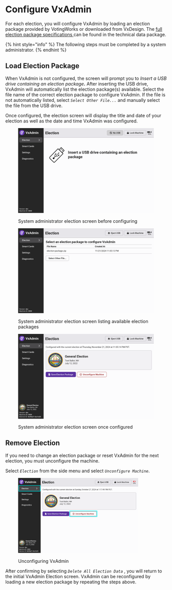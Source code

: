 # Configure VxAdmin

For each election, you will configure VxAdmin by loading an election package provided by VotingWorks or downloaded from VxDesign. The [full election package specifications ](https://app.gitbook.com/s/Z4bC0rbmogHEUUuMLAUa/system-overview/election-package)can be found in the technical data package.

{% hint style="info" %}
The following steps must be completed by a system administrator.
{% endhint %}

## Load Election Package

When VxAdmin is not configured, the screen will prompt you to _Insert a USB drive containing an election package_**.** After inserting the USB drive, VxAdmin will automatically list the election package(s) available. Select the file name of the correct election package to configure VxAdmin. If the file is not automatically listed, select _`Select Other File...`_ and manually select the file from the USB drive.&#x20;

Once configured, the election screen will display the title and date of your election as well as the date and time VxAdmin was configured.

<div><figure><img src="../.gitbook/assets/election-screen-unconfigured (2).png" alt=""><figcaption><p>System administrator election screen before configuring</p></figcaption></figure> <figure><img src="../.gitbook/assets/election-screen-select-election-package (1).png" alt=""><figcaption><p>System administrator election screen listing available election packages</p></figcaption></figure> <figure><img src="../.gitbook/assets/election-screen-configured (2).png" alt=""><figcaption><p>System administrator election screen once configured</p></figcaption></figure></div>

## Remove Election

If you need to change an election package or reset VxAdmin for the next election, you must unconfigure the machine.

Select _`Election`_ from the side menu and select _`Unconfigure Machine`_.

<figure><img src="../.gitbook/assets/election-screen-configured-highlighted (2).png" alt="" width="375"><figcaption><p>Unconfiguring VxAdmin</p></figcaption></figure>

After confirming by selecting _`Delete All Election Data`_ , you will return to the initial VxAdmin Election screen. VxAdmin can be reconfigured by loading a new election package by repeating the steps above.

